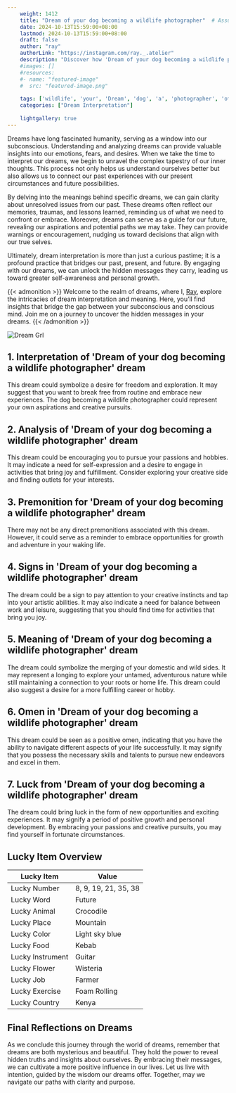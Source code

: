 ```yaml
---
    weight: 1412
    title: "Dream of your dog becoming a wildlife photographer"  # Assuming 'title' column exists
    date: 2024-10-13T15:59:00+08:00
    lastmod: 2024-10-13T15:59:00+08:00
    draft: false
    author: "ray"
    authorLink: "https://instagram.com/ray._.atelier"
    description: "Discover how 'Dream of your dog becoming a wildlife photographer' can interpret your future and uncover its significant meanings in your life."
    #images: []
    #resources:
    #- name: "featured-image"
    #  src: "featured-image.png"
    
    tags: ['wildlife', 'your', 'Dream', 'dog', 'a', 'photographer', 'of', 'becoming']
    categories: ["Dream Interpretation"]
    
    lightgallery: true
---
```

    
Dreams have long fascinated humanity, serving as a window into our subconscious. Understanding and analyzing dreams can provide valuable insights into our emotions, fears, and desires. When we take the time to interpret our dreams, we begin to unravel the complex tapestry of our inner thoughts. This process not only helps us understand ourselves better but also allows us to connect our past experiences with our present circumstances and future possibilities.

By delving into the meanings behind specific dreams, we can gain clarity about unresolved issues from our past. These dreams often reflect our memories, traumas, and lessons learned, reminding us of what we need to confront or embrace. Moreover, dreams can serve as a guide for our future, revealing our aspirations and potential paths we may take. They can provide warnings or encouragement, nudging us toward decisions that align with our true selves.

Ultimately, dream interpretation is more than just a curious pastime; it is a profound practice that bridges our past, present, and future. By engaging with our dreams, we can unlock the hidden messages they carry, leading us toward greater self-awareness and personal growth.

{{< admonition >}}
Welcome to the realm of dreams, where I, [Ray](https://instagram.com/ray._.atelier), explore the intricacies of dream interpretation and meaning. Here, you’ll find insights that bridge the gap between your subconscious and conscious mind. Join me on a journey to uncover the hidden messages in your dreams.
{{< /admonition >}}

![Dream Grl](https://cdn.pixabay.com/photo/2017/11/02/03/35/gothic-2910057_1280.jpg "Dream Grl")

## 1. Interpretation of 'Dream of your dog becoming a wildlife photographer' dream

This dream could symbolize a desire for freedom and exploration. It may suggest that you want to break free from routine and embrace new experiences. The dog becoming a wildlife photographer could represent your own aspirations and creative pursuits.

## 2. Analysis of 'Dream of your dog becoming a wildlife photographer' dream

This dream could be encouraging you to pursue your passions and hobbies. It may indicate a need for self-expression and a desire to engage in activities that bring joy and fulfillment. Consider exploring your creative side and finding outlets for your interests.

## 3. Premonition for 'Dream of your dog becoming a wildlife photographer' dream

There may not be any direct premonitions associated with this dream. However, it could serve as a reminder to embrace opportunities for growth and adventure in your waking life.

## 4. Signs in 'Dream of your dog becoming a wildlife photographer' dream

The dream could be a sign to pay attention to your creative instincts and tap into your artistic abilities. It may also indicate a need for balance between work and leisure, suggesting that you should find time for activities that bring you joy.

## 5. Meaning of 'Dream of your dog becoming a wildlife photographer' dream

The dream could symbolize the merging of your domestic and wild sides. It may represent a longing to explore your untamed, adventurous nature while still maintaining a connection to your roots or home life. This dream could also suggest a desire for a more fulfilling career or hobby.

## 6. Omen in 'Dream of your dog becoming a wildlife photographer' dream

This dream could be seen as a positive omen, indicating that you have the ability to navigate different aspects of your life successfully. It may signify that you possess the necessary skills and talents to pursue new endeavors and excel in them.

## 7. Luck from 'Dream of your dog becoming a wildlife photographer' dream

The dream could bring luck in the form of new opportunities and exciting experiences. It may signify a period of positive growth and personal development. By embracing your passions and creative pursuits, you may find yourself in fortunate circumstances.

## Lucky Item Overview
| Lucky Item          | Value              |
|---------------|--------------------|
| Lucky Number        | 8, 9, 19, 21, 35, 38  |
| Lucky Word          | Future |
| Lucky Animal        | Crocodile |
| Lucky Place         | Mountain     |
| Lucky Color         | Light sky blue     |
| Lucky Food          | Kebab      |
| Lucky Instrument    | Guitar |
| Lucky Flower        | Wisteria    |
| Lucky Job           | Farmer       |
| Lucky Exercise      | Foam Rolling  |
| Lucky Country       | Kenya    |


##  Final Reflections on Dreams

As we conclude this journey through the world of dreams, remember that dreams are both mysterious and beautiful. They hold the power to reveal hidden truths and insights about ourselves. By embracing their messages, we can cultivate a more positive influence in our lives. Let us live with intention, guided by the wisdom our dreams offer. Together, may we navigate our paths with clarity and purpose.
